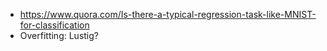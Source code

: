 * https://www.quora.com/Is-there-a-typical-regression-task-like-MNIST-for-classification
* Overfitting: Lustig?